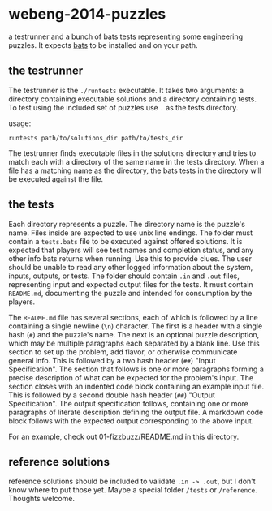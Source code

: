 # webeng-2014-puzzles

a testrunner and a bunch of bats tests representing some engineering puzzles. It expects [bats](https://github.com/sstephenson/bats/) to be installed and on your path.

## the testrunner

The testrunner is the `./runtests` executable. It takes two arguments: a directory containing executable solutions and a directory containing tests. To test using the included set of puzzles use `.` as the tests directory.

usage:

    runtests path/to/solutions_dir path/to/tests_dir

The testrunner finds executable files in the solutions directory and tries to match each with a directory of the same name in the tests directory. When a file has a matching name as the directory, the bats tests in the directory will be executed against the file.

## the tests

Each directory represents a puzzle. The directory name is the puzzle's name. Files inside are expected to use unix line endings. The folder must contain a `tests.bats` file to be executed against offered solutions. It is expected that players will see test names and completion status, and any other info bats returns when running. Use this to provide clues. The user should be unable to read any other logged information about the system, inputs, outputs, or tests. The folder should contain `.in` and `.out` files, representing input and expected output files for the tests. It must contain `README.md`, documenting the puzzle and intended for consumption by the players.

The `README.md` file has several sections, each of which is followed by a line containing a single newline (`\n`) character. The first is a header with a single hash (`#`) and the puzzle's name. The next is an optional puzzle description, which may be multiple paragraphs each separated by a blank line. Use this section to set up the problem, add flavor, or otherwise communicate general info. This is followed by a two hash header (`##`) "Input Specification". The section that follows is one or more paragraphs forming a precise description of what can be expected for the problem's input. The section closes with an indented code block containing an example input file. This is followed by a second double hash header (`##`) "Output Specification". The output specification follows, containing one or more paragraphs of literate description defining the output file. A markdown code block follows with the expected output corresponding to the above input.

For an example, check out 01-fizzbuzz/README.md in this directory.

## reference solutions

reference solutions should be included to validate `.in -> .out`, but I don't know where to put those yet. Maybe a special folder `/tests` or `/reference`. Thoughts welcome.
